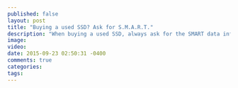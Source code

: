 ```yaml
---
published: false
layout: post
title: "Buying a used SSD? Ask for S.M.A.R.T."
description: "When buying a used SSD, always ask for the SMART data info."
image: 
video: 
date: 2015-09-23 02:50:31 -0400
comments: true
categories: 
tags: 
---
```


